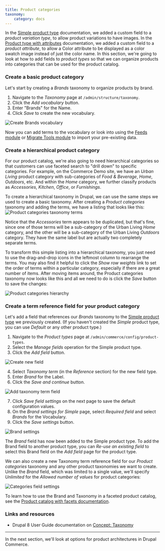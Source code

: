 ```yaml
---
title: Product categories
taxonomy:
    category: docs
---
```


In the [Simple product type](../01.simple-product) documentation, we added a custom field to a *product variation type*, to allow product variations to have images. In the [Product type with attributes](../02.product-attributes) documentation, we added a custom field to a *product attribute*, to allow a Color attribute to be displayed as a color swatch image instead of just the color name. In this section, we're going to look at how to add fields to *product types* so that we can organize products into categories that can be used for the product catalog.

### Create a basic product category

Let's start by creating a *Brands* taxonomy to organize products by brand.

1. Navigate to the *Taxonomy* page at `/admin/structure/taxonomy`.
2. Click the *Add vocabulary* button.
3. Enter "Brands" for the Name.
4. Click *Save* to create the new vocabulary.

![Create Brands vocabulary](../../images/product-categories-ui-1.jpg)

Now you can add terms to the vocabulary or look into using the [Feeds module] or [Migrate Tools module] to import your pre-existing data.

### Create a hierarchical product category
For our product catalog, we're also going to need hierarchical categories so that customers can use faceted search to "drill down" to specific categories. For example, on the Commerce Demo site, we have an *Urban Living* product category with sub-categories of *Food & Beverage*, *Home*, *Outdoors*, etc. And within the *Home* category, we further classify products as *Accessories*, *Kitchen*, *Office*, or *Furnishings*.

To create a hierarchical taxonomy in Drupal, we can use the same steps we used to create a basic taxonomy. After creating a *Product categories* taxonomy and adding the terms, we have a listing that looks like this:
![Product categories taxonomy terms](../../images/product-categories-ui-5.jpg)

Notice that the *Accessories* term appears to be duplicated, but that's fine, since one of those terms will be a sub-category of the Urban Living *Home* category, and the other will be a sub-category of the Urban Living *Outdoors* category. They have the same label but are actually two completely separate terms.

To transform this simple listing into a hierarchical taxonomy, you just need to use the drag-and-drop icons in the leftmost column to rearrange the terms. You may also find it helpful to click the *Show row weights* link to set the order of terms within a particular category, especially if there are a great number of items. After moving items around, the Product categories taxonomy now looks like this and all we need to do is click the *Save* button to save the changes:

![Product categories hierarchy](../../images/product-categories-ui-6.jpg)

### Create a term reference field for your product category

Let's add a field that references our *Brands* taxonomy to the [Simple product type](../../02.product-architecture/01.simple-product) we previously created. (If you haven't created the *Simple* product type, you can use *Default* or any other product type.)

1. Navigate to the *Product types* page at `/admin/commerce/config/product-types`.
2. Select the *Manage fields* operation for the Simple product type.
3. Click the *Add field* button.

![Create new field](../../images/product-categories-ui-2.jpg)

4. Select *Taxonomy term* (in the *Reference* section) for the new field type.
5. Enter *Brand* for the Label.
6. Click the *Save and continue* button.

![Add taxonomy term field](../../images/product-categories-ui-3.jpg)

7. Click *Save field settings* on the next page to save the default configuration values.
8. On the *Brand settings for Simple* page, select *Required field* and select *Brands* for the Vocabulary.
9. Click the *Save settings* button.

![Brand settings](../../images/product-categories-ui-4.jpg)

The *Brand* field has now been added to the Simple product type. To add the Brand field to another product type, you can *Re-use an existing field* to select this Brand field on the *Add field* page for the product type.

We can also create a new Taxonomy term reference field for our *Product categories* taxonomy and any other product taxonomies we want to create. Unlike the *Brand* field, which was limited to a single value, we'll specify *Unlimited* for the *Allowed number of values* for product categories:

![Categories field settings](../../images/product-categories-ui-7.jpg)

To learn how to use the Brand and Taxonomy in a faceted product catalog, see the [Product catalog with facets documentation](../../05.marketing-products/02.product-catalog-facets).

### Links and resources
* Drupal 8 User Guide documentation on [Concept: Taxonomy]

---
In the next section, we'll look at options for product architectures in Drupal Commerce.

[Concept: Taxonomy]: https://www.drupal.org/docs/user_guide/en/structure-taxonomy.html
[Feeds module]: https://www.drupal.org/project/feeds
[Migrate Tools module]: https://www.drupal.org/project/migrate_tools
